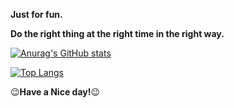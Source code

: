 **Just for fun.**

**Do the right thing at the right time in the right way.**

[![Anurag's GitHub stats](https://github-readme-stats.vercel.app/api?username=LYF123123&show_icons=true)](https://github.com/anuraghazra/github-readme-stats)

[![Top Langs](https://github-readme-stats.vercel.app/api/top-langs/?username=LYF123123&layout=compact)](https://github.com/anuraghazra/github-readme-stats)


:wink:**Have a Nice day!**:wink:
